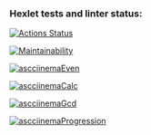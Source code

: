 ### Hexlet tests and linter status:
[![Actions Status](https://github.com/glebkarmanov/php-project-45/actions/workflows/hexlet-check.yml/badge.svg)](https://github.com/glebkarmanov/php-project-45/actions)

[![Maintainability](https://api.codeclimate.com/v1/badges/61fe8bf5ee7bc86ffb95/maintainability)](https://codeclimate.com/github/glebkarmanov/BrainGames/maintainability)

[![ascciinemaEven](https://asciinema.org/a/hu2j417avY9X1ysKkdjjcchp4)](https://asciinema.org/a/hu2j417avY9X1ysKkdjjcchp4)

[![ascciinemaCalc](https://asciinema.org/a/aquhpLzOx1WEb2IQeMF5ElFfr)](https://asciinema.org/a/aquhpLzOx1WEb2IQeMF5ElFfr)

[![ascciinemaGcd](https://asciinema.org/a/X8e2UNmYjyw6tB8gl03Gj7XK9)](https://asciinema.org/a/X8e2UNmYjyw6tB8gl03Gj7XK9)

[![ascciinemaProgression](https://asciinema.org/a/aYBFGliUOqOYorynD5kgLqakm)](https://asciinema.org/a/aYBFGliUOqOYorynD5kgLqakm)




